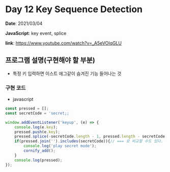 # Day 12 Key Sequence Detection

**Date**: 2021/03/04

**JavaScript**: key event, splice

**link**: https://www.youtube.com/watch?v=_A5eVOIqGLU

## 프로그램 설명(구현해야 할 부분)

- 특정 키 입력하면 이스트 에그같이 숨겨진 기능 들어나는 것

### 구현 **코드**

- javascript

```jsx
const pressed = [];
const secretCode = 'secret;;

window.addEventListener('keyup', (e) => {
	console.log(e.key);
	pressed.push(e.key);
	pressed.splice(-secretCode.length - 1, pressed.length - secretCode.length); //뒤에서 부터 시작 -> negative 사용
	if(pressed.join('').includes(secretCode)){// === 로 비교할 수도 있다.
		console.log('play secret mode');
		cornify_add();
	}
	console.log(pressed);
});
```